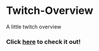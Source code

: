 # Twitch-Overview
A little twitch overview

### Click [here](https://twitch.bashit.me/) to check it out!
